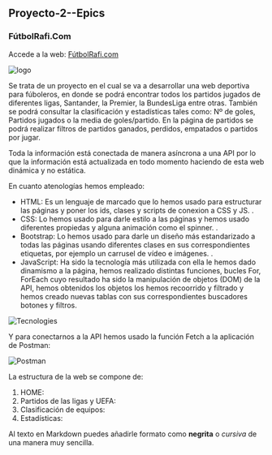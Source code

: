 ## Proyecto-2--Epics

### FútbolRafi.Com

Accede a la web: [FútbolRafi.com](https://futbolrafi.netlify.app/home)

<img src="Imagenes/FútbolRafi.jpg" alt="logo">

Se trata de un proyecto en el cual se va a desarrollar una web deportiva para fúboleros, en donde se podrá encontrar todos los partidos jugados de diferentes ligas, Santander, la Premier, la BundesLiga entre otras. También se podrá consultar la clasificación y estadísticas tales como: Nº de goles, Partidos jugados o la media de goles/partido.
En la página de partidos se podrá realizar filtros de partidos ganados, perdidos, empatados o partidos por jugar.

Toda la información está conectada de manera asíncrona a una API por lo que la información está actualizada en todo momento haciendo de esta web dinámica y no estática.

En cuanto atenologías hemos empleado: 

- HTML: Es un lenguaje de marcado que lo hemos usado para estructurar las páginas y poner los ids, clases y scripts de conexion a CSS y JS. 
.
- CSS: Lo hemos usado para darle estilo a las páginas y hemos usado diferentes propiedas y alguna animación como el spinner.
.
- Bootstrap: Lo hemos usado para darle un diseño más estandarizado a todas las páginas usando diferentes clases en sus correspondientes etiquetas, por ejemplo un carrusel de vídeo e imágenes.
.
- JavaScript: Ha sido la tecnología más utilizada con ella le hemos dado dinamismo a la página, hemos realizado distintas funciones, bucles For, ForEach cuyo resultado ha sido la manipulación de objetos (DOM) de la API, hemos obtenidos los objetos los hemos recoorrido y filtrado y hemos creado nuevas tablas con sus correspondientes buscadores botones y filtros.

![Tecnologies](https://user-images.githubusercontent.com/96442220/153618938-50bd2647-cb80-4386-b1c1-49b35960a3f0.jpg)

Y para conectarnos a la API hemos usado la función Fetch a la aplicación de Postman:

![Postman](https://user-images.githubusercontent.com/96442220/153619900-b7e046bc-6146-4175-ba61-23f6d37c7fed.png)

La estructura de la web se compone de:

1. HOME:
2. Partidos de las ligas y UEFA:
3. Clasificación de equipos:
4. Estadísticas:


Al texto en Markdown puedes añadirle formato como **negrita** o *cursiva* de una manera muy sencilla.

